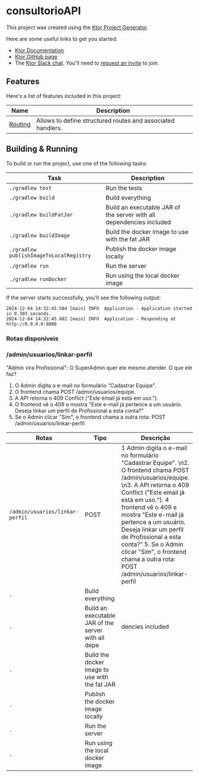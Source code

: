 # consultorioAPI

This project was created using the [Ktor Project Generator](https://start.ktor.io).

Here are some useful links to get you started:

- [Ktor Documentation](https://ktor.io/docs/home.html)
- [Ktor GitHub page](https://github.com/ktorio/ktor)
- The [Ktor Slack chat](https://app.slack.com/client/T09229ZC6/C0A974TJ9). You'll need to [request an invite](https://surveys.jetbrains.com/s3/kotlin-slack-sign-up) to join.

## Features

Here's a list of features included in this project:

| Name                                               | Description                                                 |
| ----------------------------------------------------|------------------------------------------------------------- |
| [Routing](https://start.ktor.io/p/routing-default) | Allows to define structured routes and associated handlers. |

## Building & Running

To build or run the project, use one of the following tasks:

| Task                                    | Description                                                          |
| -----------------------------------------|---------------------------------------------------------------------- |
| `./gradlew test`                        | Run the tests                                                        |
| `./gradlew build`                       | Build everything                                                     |
| `./gradlew buildFatJar`                 | Build an executable JAR of the server with all dependencies included |
| `./gradlew buildImage`                  | Build the docker image to use with the fat JAR                       |
| `./gradlew publishImageToLocalRegistry` | Publish the docker image locally                                     |
| `./gradlew run`                         | Run the server                                                       |
| `./gradlew runDocker`                   | Run using the local docker image                                     |

If the server starts successfully, you'll see the following output:

```
2024-12-04 14:32:45.584 [main] INFO  Application - Application started in 0.303 seconds.
2024-12-04 14:32:45.682 [main] INFO  Application - Responding at http://0.0.0.0:8080
```

### Rotas disponíveis

### /admin/usuarios/linkar-perfil

"Admin vira Profissional": O SuperAdmin quer ele mesmo atender. O que ele faz?

1. O Admin digita o e-mail no formulário "Cadastrar Equipe".
2. O frontend chama POST /admin/usuarios/equipe.
3. A API retorna o 409 Conflict ("Este email já está em uso.").
4. O frontend vê o 409 e mostra "Este e-mail já pertence a um usuário. Deseja linkar um perfil de Profissional a esta conta?"
5. Se o Admin clicar "Sim", o frontend chama a outra rota: POST /admin/usuarios/linkar-perfil

| Rotas                           | Tipo                                                | Descrição                                                                                                                                                                                                                                                                                                                                                                                               |
|---------------------------------|-----------------------------------------------------|---------------------------------------------------------------------------------------------------------------------------------------------------------------------------------------------------------------------------------------------------------------------------------------------------------------------------------------------------------------------------------------------------------|
| `/admin/usuarios/linkar-perfil` | POST                                                | 1 Admin digita o e-mail no formulário "Cadastrar Equipe". \n2. O frontend chama POST /admin/usuarios/equipe. \n3. A API retorna o 409 Conflict ("Este email já está em uso."). 4 frontend vê o 409 e mostra "Este e-mail já pertence a um usuário. Deseja linkar um perfil de Profissional a esta conta?" 5. Se o Admin clicar "Sim", o frontend chama a outra rota: POST /admin/usuarios/linkar-perfil |
| `.`                             | Build everything                                    |                                                                                                                                                                                                                                                                                                                                                                                                         |
| `.`                             | Build an executable JAR of the server with all depe | dencies included                                                                                                                                                                                                                                                                                                                                                                                        |
| `.`                             | Build the docker image to use with the fat JAR      |                                                                                                                                                                                                                                                                                                                                                                                                         |
| `.`                             | Publish the docker image locally                    |                                                                                                                                                                                                                                                                                                                                                                                                         |
| `.`                             | Run the server                                      |                                                                                                                                                                                                                                                                                                                                                                                                         |
| `.`                             | Run using the local docker image                    |                                                                                                                                                                                                                                                                                                                                                                                                         |
